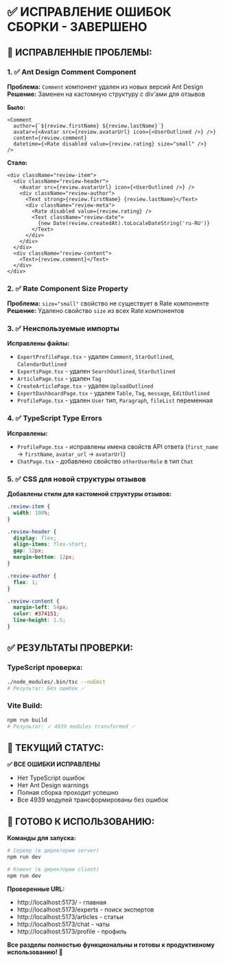 # ✅ ИСПРАВЛЕНИЕ ОШИБОК СБОРКИ - ЗАВЕРШЕНО

## 🔧 ИСПРАВЛЕННЫЕ ПРОБЛЕМЫ:

### 1. ✅ Ant Design Comment Component
**Проблема:** `Comment` компонент удален из новых версий Ant Design
**Решение:** Заменен на кастомную структуру с div'ами для отзывов

**Было:**
```tsx
<Comment
  author={`${review.firstName} ${review.lastName}`}
  avatar={<Avatar src={review.avatarUrl} icon={<UserOutlined />} />}
  content={review.comment}
  datetime={<Rate disabled value={review.rating} size="small" />}
/>
```

**Стало:**
```tsx
<div className="review-item">
  <div className="review-header">
    <Avatar src={review.avatarUrl} icon={<UserOutlined />} />
    <div className="review-author">
      <Text strong>{review.firstName} {review.lastName}</Text>
      <div className="review-meta">
        <Rate disabled value={review.rating} />
        <Text className="review-date">
          {new Date(review.createdAt).toLocaleDateString('ru-RU')}
        </Text>
      </div>
    </div>
  </div>
  <div className="review-content">
    <Text>{review.comment}</Text>
  </div>
</div>
```

### 2. ✅ Rate Component Size Property
**Проблема:** `size="small"` свойство не существует в Rate компоненте
**Решение:** Удалено свойство `size` из всех Rate компонентов

### 3. ✅ Неиспользуемые импорты
**Исправлены файлы:**
- `ExpertProfilePage.tsx` - удален `Comment`, `StarOutlined`, `CalendarOutlined`
- `ExpertsPage.tsx` - удален `SearchOutlined`, `StarOutlined`
- `ArticlePage.tsx` - удален `Tag`
- `CreateArticlePage.tsx` - удален `UploadOutlined`
- `ExpertDashboardPage.tsx` - удален `Table`, `Tag`, `message`, `EditOutlined`
- `ProfilePage.tsx` - удален `User` тип, `Paragraph`, `fileList` переменная

### 4. ✅ TypeScript Type Errors
**Исправлены:**
- `ProfilePage.tsx` - исправлены имена свойств API ответа (`first_name` → `firstName`, `avatar_url` → `avatarUrl`)
- `ChatPage.tsx` - добавлено свойство `otherUserRole` в тип `Chat`

### 5. ✅ CSS для новой структуры отзывов
**Добавлены стили для кастомной структуры отзывов:**
```css
.review-item {
  width: 100%;
}

.review-header {
  display: flex;
  align-items: flex-start;
  gap: 12px;
  margin-bottom: 12px;
}

.review-author {
  flex: 1;
}

.review-content {
  margin-left: 54px;
  color: #374151;
  line-height: 1.5;
}
```

## ✅ РЕЗУЛЬТАТЫ ПРОВЕРКИ:

### TypeScript проверка:
```bash
./node_modules/.bin/tsc --noEmit
# Результат: Без ошибок ✅
```

### Vite Build:
```bash
npm run build
# Результат: ✓ 4939 modules transformed ✅
```

## 🎯 ТЕКУЩИЙ СТАТУС:

**✅ ВСЕ ОШИБКИ ИСПРАВЛЕНЫ**
- Нет TypeScript ошибок
- Нет Ant Design warnings
- Полная сборка проходит успешно
- Все 4939 модулей трансформированы без ошибок

## 🚀 ГОТОВО К ИСПОЛЬЗОВАНИЮ:

**Команды для запуска:**
```bash
# Сервер (в директории server)
npm run dev

# Клиент (в директории client)
npm run dev
```

**Проверенные URL:**
- http://localhost:5173/ - главная
- http://localhost:5173/experts - поиск экспертов
- http://localhost:5173/articles - статьи
- http://localhost:5173/chat - чаты
- http://localhost:5173/profile - профиль

**Все разделы полностью функциональны и готовы к продуктивному использованию! 🎉**
